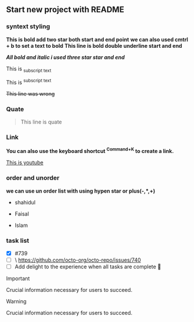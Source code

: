 ## Start new project with README

### syntext styling

**This is bold add two star both start and end point**
**we can also used cmtrl + b to set a text to bold**
__This line is bold double underline start and end__

***All bold and italic i used three star star and end***

This is <sub>subscript text</sub>

This is <sup>subscript text</sup>

~~This line was wrong~~

### Quate

>This line is quate

### Link

**You can also use the keyboard shortcut <sup>Command+K</sup> to create a link.**

[This is youtube](www.youtube.com)

### order and unorder
**we can use un order list with using hypen star or plus(-,*,+)**

- shahidul
* Faisal
+ Islam

### task list

- [x] #739
- [ ] \ https://github.com/octo-org/octo-repo/issues/740
- [ ] Add delight to the experience when all tasks are complete :tada:

> [!IMPORTANT]
> Crucial information necessary for users to succeed.

> [!WARNING]
> Crucial information necessary for users to succeed.




